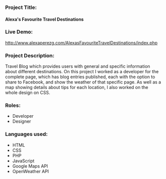### Project Title: 

#### **Alexa's Favourite Travel Destinations**

### **Live Demo:** 

http://www.alexaperezg.com/AlexasFavouriteTravelDestinations/index.php

### **Project Description:** 

Travel Blog which provides users with general and specific information about different destinations. On this project I worked as a developer for the complete page, which has blog entries published, each with the option to share to Facebook, and show the weather of that specific page. As well as a map showing details about tips for each location, I also worked on the whole design on CSS.

### Roles:

- Developer
- Designer

### Languages used: 

- HTML 
- CSS
- PHP
- JavaScript
- Google Maps API 
- OpenWeather API
